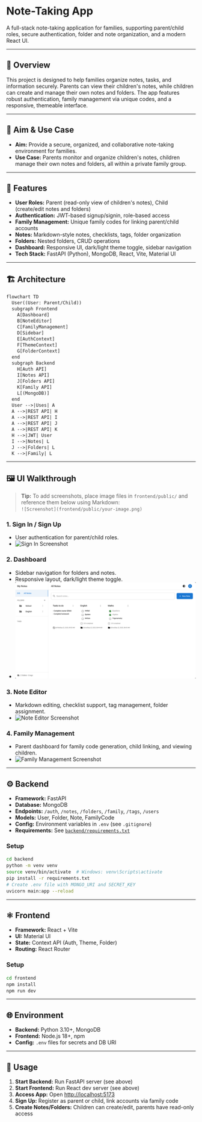 # Note-Taking App

A full-stack note-taking application for families, supporting parent/child roles, secure authentication, folder and note organization, and a modern React UI.

---

## 🚀 Overview

This project is designed to help families organize notes, tasks, and information securely. Parents can view their children's notes, while children can create and manage their own notes and folders. The app features robust authentication, family management via unique codes, and a responsive, themeable interface.

---

## 🎯 Aim & Use Case

- **Aim:** Provide a secure, organized, and collaborative note-taking environment for families.
- **Use Case:** Parents monitor and organize children's notes, children manage their own notes and folders, all within a private family group.

---

## 🧩 Features

- **User Roles:** Parent (read-only view of children's notes), Child (create/edit notes and folders)
- **Authentication:** JWT-based signup/signin, role-based access
- **Family Management:** Unique family codes for linking parent/child accounts
- **Notes:** Markdown-style notes, checklists, tags, folder organization
- **Folders:** Nested folders, CRUD operations
- **Dashboard:** Responsive UI, dark/light theme toggle, sidebar navigation
- **Tech Stack:** FastAPI (Python), MongoDB, React, Vite, Material UI

---

## 🏗️ Architecture

```mermaid
flowchart TD
  User((User: Parent/Child))
  subgraph Frontend
    A[Dashboard]
    B[NoteEditor]
    C[FamilyManagement]
    D[Sidebar]
    E[AuthContext]
    F[ThemeContext]
    G[FolderContext]
  end
  subgraph Backend
    H[Auth API]
    I[Notes API]
    J[Folders API]
    K[Family API]
    L[(MongoDB)]
  end
  User -->|Uses| A
  A -->|REST API| H
  A -->|REST API| I
  A -->|REST API| J
  A -->|REST API| K
  H -->|JWT| User
  I -->|Notes| L
  J -->|Folders| L
  K -->|Family| L
```

---

## 🖼️ UI Walkthrough

> **Tip:** To add screenshots, place image files in `frontend/public/` and reference them below using Markdown:  
> `![Screenshot](frontend/public/your-image.png)`

### 1. Sign In / Sign Up

- User authentication for parent/child roles.
- ![Sign In Screenshot](frontend/public/signin.png) <!-- Replace with actual screenshot -->

### 2. Dashboard

- Sidebar navigation for folders and notes.
- Responsive layout, dark/light theme toggle.
- ![Dashboard Screenshot](frontend/public/dashboard.png) <!-- Replace with actual screenshot -->

### 3. Note Editor

- Markdown editing, checklist support, tag management, folder assignment.
- ![Note Editor Screenshot](frontend/public/note-editor.png) <!-- Replace with actual screenshot -->

### 4. Family Management

- Parent dashboard for family code generation, child linking, and viewing children.
- ![Family Management Screenshot](frontend/public/family-management.png) <!-- Replace with actual screenshot -->

---

## ⚙️ Backend

- **Framework:** FastAPI
- **Database:** MongoDB
- **Endpoints:** `/auth`, `/notes`, `/folders`, `/family`, `/tags`, `/users`
- **Models:** User, Folder, Note, FamilyCode
- **Config:** Environment variables in `.env` (see `.gitignore`)
- **Requirements:** See [`backend/requirements.txt`](backend/requirements.txt:1)

### Setup

```bash
cd backend
python -m venv venv
source venv/bin/activate  # Windows: venv\Scripts\activate
pip install -r requirements.txt
# Create .env file with MONGO_URI and SECRET_KEY
uvicorn main:app --reload
```

---

## ⚛️ Frontend

- **Framework:** React + Vite
- **UI:** Material UI
- **State:** Context API (Auth, Theme, Folder)
- **Routing:** React Router

### Setup

```bash
cd frontend
npm install
npm run dev
```

---

## 🌐 Environment

- **Backend:** Python 3.10+, MongoDB
- **Frontend:** Node.js 18+, npm
- **Config:** `.env` files for secrets and DB URI

---

## 📖 Usage

1. **Start Backend:** Run FastAPI server (see above)
2. **Start Frontend:** Run React dev server (see above)
3. **Access App:** Open [http://localhost:5173](http://localhost:5173)
4. **Sign Up:** Register as parent or child, link accounts via family code
5. **Create Notes/Folders:** Children can create/edit, parents have read-only access